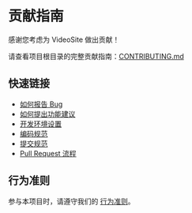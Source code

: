 # 贡献指南

感谢您考虑为 VideoSite 做出贡献！

请查看项目根目录的完整贡献指南：[CONTRIBUTING.md](../CONTRIBUTING.md)

## 快速链接

- [如何报告 Bug](../CONTRIBUTING.md#报告-bug)
- [如何提出功能建议](../CONTRIBUTING.md#建议功能增强)
- [开发环境设置](../CONTRIBUTING.md#开发环境设置)
- [编码规范](../CONTRIBUTING.md#编码规范)
- [提交规范](../CONTRIBUTING.md#提交规范)
- [Pull Request 流程](../CONTRIBUTING.md#pull-request-流程)

## 行为准则

参与本项目时，请遵守我们的 [行为准则](../CODE_OF_CONDUCT.md)。
